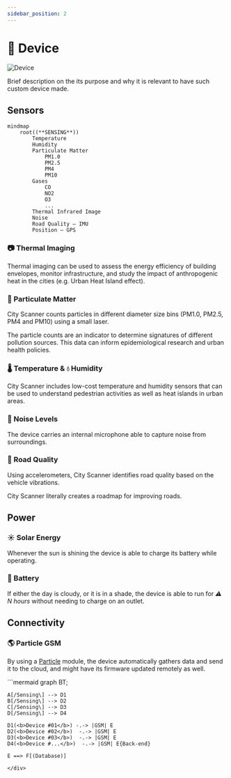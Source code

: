 ```yaml
---
sidebar_position: 2
---
```


# 🧭 Device

![Device](@site/static/files/device/device.jpg)

Brief description on the its purpose and why it is relevant to have such custom device made.

## Sensors

<div style={{textAlign: 'center'}}>

```mermaid
mindmap
    root((**SENSING**))
        Temperature
        Humidity
        Particulate Matter
            PM1.0
            PM2.5
            PM4
            PM10
        Gases
            CO
            NO2
            O3
            ...
        Thermal Infrared Image
        Noise
        Road Quality – IMU
        Position – GPS
```

</div>

### 📷 Thermal Imaging

<!-- ![Thermal Imaging](@site/static/files/device/thermal.svg) -->

Thermal imaging can be used to assess the energy efficiency of building envelopes, monitor infrastructure, and study the impact of anthropogenic heat in the cities (e.g. Urban Heat Island effect).

### 💨 Particulate Matter

<!-- ![Particulate Matter](@site/static/files/device/particulate.svg) -->

City Scanner counts particles in different diameter size bins (PM1.0, PM2.5, PM4 and PM10) using a small laser.

The particle counts are an indicator to determine signatures of different pollution sources. This data can inform epidemiological research and urban health policies.

### 🌡️ Temperature & 💧 Humidity

<!-- ![Temperature & Humidity](@site/static/files/device/temperature.svg) -->

City Scanner includes low-cost temperature and humidity sensors that can be used to understand pedestrian activities as well as heat islands in urban areas.

### 🎤 Noise Levels

The device carries an internal microphone able to capture noise from surroundings.

### 🚎 Road Quality

<!-- ![Road Quality](@site/static/files/device/road.svg) -->

Using accelerometers, City Scanner identifies road quality based on the vehicle vibrations.

City Scanner literally creates a roadmap for improving roads.

## Power

### ☀️ Solar Energy

Whenever the sun is shining the device is able to charge its battery while operating.

### 🔋 Battery

If either the day is cloudy, or it is in a shade, the device is able to run for _⚠️ N hours_ without needing to charge on an outlet.

## Connectivity

### 🌎 Particle GSM

By using a [Particle](https://www.particle.io/) module, the device automatically gathers data and send it to the cloud, and might have its firmware updated remotely as well.

<div style={{textAlign: 'center'}}>
 ```mermaid
graph BT;

    A[/Sensing\] --> D1
    B[/Sensing\] --> D2
    C[/Sensing\] --> D3
    D[/Sensing\] --> D4

    D1(<b>Device #01</b>) -.-> |GSM| E
    D2(<b>Device #02</b>)  -.-> |GSM| E
    D3(<b>Device #03</b>)  -.-> |GSM| E
    D4(<b>Device #...</b>)  -.-> |GSM| E{Back-end}

    E ==> F[(Database)]

```
</div>

